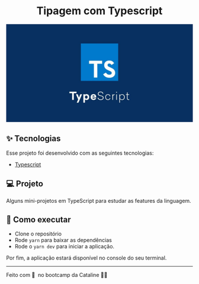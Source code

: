<h1 align="center">Tipagem com Typescript</h1>


<p align="center">
<a href="https://blog.geekhunter.com.br/introducao-a-typescript/" title="Fonte da imagem aqui">
  <img alt="Preview" src="./.github/preview.jpeg">
  </a>
</p>

## ✨ Tecnologias

Esse projeto foi desenvolvido com as seguintes tecnologias:

- [Typescript](https://www.typescriptlang.org/)

## 💻 Projeto

Alguns mini-projetos em TypeScript para estudar as features da linguagem.

## 🚀 Como executar

- Clone o repositório
- Rode `yarn` para baixar as dependências
- Rode o `yarn dev` para iniciar a aplicação.

Por fim, a aplicação estará disponível no console do seu terminal.

---
Feito com 💜 &nbsp;no bootcamp da Cataline 👋🏻 &nbsp;